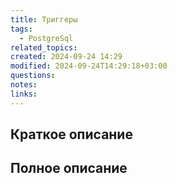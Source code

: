 ```yaml
---
title: Триггеры
tags:
  - PostgreSql
related_topics: 
created: 2024-09-24 14:29
modified: 2024-09-24T14:29:18+03:00
questions: 
notes: 
links: 
---
```

## Краткое описание


## Полное описание